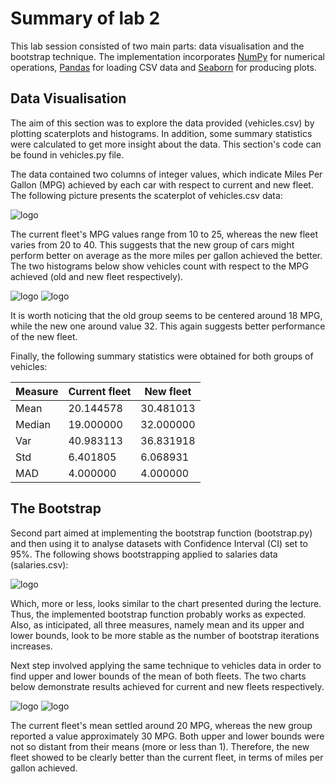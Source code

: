 # Summary of lab 2
This lab session consisted of two main parts: data visualisation and the bootstrap technique. The implementation incorporates [NumPy](http://www.numpy.org/) for numerical operations, [Pandas](https://pandas.pydata.org/) for loading CSV data and [Seaborn](https://seaborn.pydata.org/) for producing plots.

## Data Visualisation
The aim of this section was to explore the data provided (vehicles.csv) by plotting scaterplots and histograms. In addition, some summary statistics were calculated to get more insight about the data. This section's code can be found in vehicles.py file.

The data contained two columns of integer values, which indicate Miles Per Gallon (MPG) achieved by each car with respect to current and new fleet. The following picture presents the scaterplot of vehicles.csv data:

![logo](./scaterplot.png?raw=true)

The current fleet's MPG values range from 10 to 25, whereas the new fleet varies from 20 to 40. This suggests that the new group of cars might perform better on average as the more miles per gallon achieved the better. The two histograms below show vehicles count with respect to the MPG achieved (old and new fleet respectively).

![logo](./histogram_old.png?raw=true)
![logo](./histogram_new.png?raw=true)

It is worth noticing that the old group seems to be centered around 18 MPG, while the new one around value 32. This again suggests better performance of the new fleet.

Finally, the following summary statistics were obtained for both groups of vehicles:

Measure | Current fleet | New fleet
--- | --- | ---
Mean | 20.144578 | 30.481013
Median | 19.000000 | 32.000000
Var | 40.983113 | 36.831918
Std | 6.401805 | 6.068931
MAD | 4.000000 | 4.000000

## The Bootstrap
Second part aimed at implementing the bootstrap function (bootstrap.py) and then using it to analyse datasets with Confidence Interval (CI) set to 95%. The following shows bootstrapping applied to salaries data (salaries.csv):

![logo](./bootstrap_confidence_salaries.png?raw=true)

Which, more or less, looks similar to the chart presented during the lecture. Thus, the implemented bootstrap function probably works as expected. Also, as inticipated, all three measures, namely mean and its upper and lower bounds, look to be more stable as the number of bootstrap iterations increases.

Next step involved applying the same technique to vehicles data in order to find upper and lower bounds of the mean of both fleets. The two charts below demonstrate results achieved for current and new fleets respectively.

![logo](./bootstrap_confidence_old_fleet.png?raw=true)
![logo](./bootstrap_confidence_new_fleet.png?raw=true)

The current fleet's mean settled around 20 MPG, whereas the new group reported a value approximately 30 MPG. Both upper and lower bounds were not so distant from their means (more or less than 1). Therefore, the new fleet showed to be clearly better than the current fleet, in terms of miles per gallon achieved.